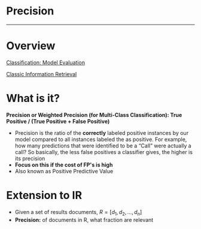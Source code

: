 # Precision

---

# Overview

[Classification: Model Evaluation](https://www.notion.so/Classification-Model-Evaluation-b9c7710e94044a50a54e943fa8d8b30e?pvs=21)

[Classic Information Retrieval](Classic%20Information%20Retrieval%20ffdb9f410fe0452cb8c490bbf5c54910.md)

# What is it?

**Precision or Weighted Precision (for Multi-Class Classification): True Positive / (True Positive + False Positive)**

- Precision is the ratio of the **correctly** labeled positive instances by our model compared to all instances labeled the as positive. For example, how many predictions that were identified to be a “Call” were actually a call? So basically, the less false positives a classifier gives, the higher is its precision
- **Focus on this if the cost of FP's is high**
- Also known as Positive Predictive Value

# Extension to IR

- Given a set of results documents, $R = [{d_1, d_2, …,d_n}]$
- **Precision:** of documents in R, what fraction are relevant